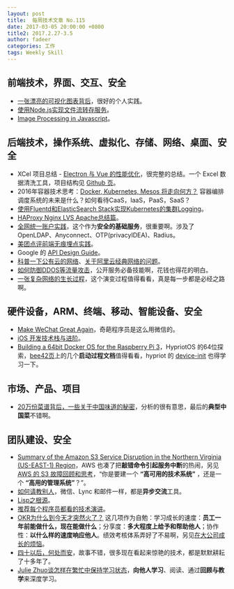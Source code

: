 ```yaml
---
layout: post
title:  每周技术文章 No.115
date: 2017-03-05 20:00:00 +0800
title2: 2017.2.27-3.5
author: fadeer
categories: 工作
tags: Weekly Skill
---
```


前端技术，界面、交互、安全
----
* [一张漂亮的可视化图表背后](http://icodeit.org/2017/03/visualise-the-data-around-you/)，很好的个人实践。
* [使用Node.js实现文件流转存服务](https://zhuanlan.zhihu.com/p/25367269)。
* [Image Processing in Javascript](http://blog.webkid.io/image-processing-in-javascript/)。

后端技术，操作系统、虚拟化、存储、网络、桌面、安全
----
* XCel 项目总结 - [Electron 与 Vue 的性能优化](https://aotu.io/notes/2016/11/15/xcel/)，很完整的总结。一个 Excel 数据清洗工具，项目结构见 [Github 页](https://github.com/o2team/xcel)。
* 2016年容器技术思考：[Docker, Kubernetes, Mesos 将走向何方？](http://weibo.com/ttarticle/p/show?id=2309404079682852119503) 容器编排调度系统的未来是什么？如何看待CaaS，IaaS，PaaS，SaaS？
* [使用Fluentd和ElasticSearch Stack实现Kubernetes的集群Logging](http://tonybai.com/2017/03/03/implement-kubernetes-cluster-level-logging-with-fluentd-and-elasticsearch-stack)。
* [HAProxy Nginx LVS Apache总结篇](http://renzhiyuan.blog.51cto.com/10433137/1902287)。
* [全网统一账户实践](http://jaseywang.me/2017/03/04/%E5%85%A8%E7%BD%91%E7%BB%9F%E4%B8%80%E8%B4%A6%E6%88%B7%E5%AE%9E%E8%B7%B5/)，这个作为**安全的基础服务**，很重要啊。涉及了OpenLDAP、Anyconnect、OTP(privacyIDEA)、Radius。
* [美团点评前端无痕埋点实践](http://tech.meituan.com/mt-mobile-analytics-practice.html)。
* Google 的 [API Design Guide](https://cloud.google.com/apis/design/)。
* [科普一下公有云的网络](http://weibo.com/ttarticle/p/show?id=2309404079443999097225)、[关于阿里云经典网络的问题](http://weibo.com/ttarticle/p/show?id=2309404079841686247162)。
* [如何防御DDOS等流量攻击](http://dl528888.blog.51cto.com/2382721/1902274)，公开服务必备技能啊，花钱也得花的明白。
* [一张复杂网络的生长过程](http://jaseywang.me/2017/02/27/%E4%B8%80%E5%BC%A0%E5%A4%8D%E6%9D%82%E7%BD%91%E7%BB%9C%E7%9A%84%E7%94%9F%E9%95%BF%E8%BF%87%E7%A8%8B/)，这个演变过程值得看看，真是每一步都是必经之路啊。

硬件设备，ARM、终端、移动、智能设备、安全
----
<!--preview-end-->
* [Make WeChat Great Again](http://yulingtianxia.com/blog/2017/02/28/Make-WeChat-Great-Again/)，奇葩程序员是这么用微信的。
* [iOS 开发技术栈与进阶](http://blog.cnbang.net/tech/3354/)。
* [Building a 64bit Docker OS for the Raspberry Pi 3](https://blog.hypriot.com/post/building-a-64bit-docker-os-for-rpi3/)，HypriotOS 的64位探索，[bee42页](https://github.com/bee42/workshop-raspberrypi-64bit-os)上的几个**启动过程文档**值得看看，hypriot 的 [device-init](https://github.com/hypriot/device-init) 也得学习一下。

市场、产品、项目
----
* [20万份菜谱背后，一些关于中国味道的秘密](http://www.wdk.pw/1245.html)，分析的很有意思，最后的**典型中国菜**不错啊。

团队建设、安全
----
* [Summary of the Amazon S3 Service Disruption in the Northern Virginia (US-EAST-1) Region](https://aws.amazon.com/cn/message/41926)，AWS 也凑了把**敲错命令引起服务中断**的热闹，另见 [AWS 的 S3 故障回顾和思考](http://coolshell.cn/articles/17737.html)，“你是要建一个 **“高可用的技术系统”** ，还是一个 **“高用的管理系统”**？”。
* [如何请教别人](http://blog.devtang.com/2017/03/05/how-to-get-help/)，微信、Lync 和邮件一样，都是**异步交流**工具。
* [Lisp之根源](http://daiyuwen.freeshell.org/gb/rol/roots_of_lisp.html)。
* [推荐每个程序员都看的技术演讲](http://blog.jobbole.com/110432/)。
* [OKR为什么到今天才突然火了？](http://36kr.com/p/5065481.html) 这几项作为自勉：学习成长的速度：**员工一年前能做什么，现在能做什么**；分享度：**多大程度上给予和帮助他人**；协作性：**以什么样的速度响应他人**。绩效考核体系弄好了不易啊，另见[在大公司成长的烦恼](http://blog.jobbole.com/110436/)。
* [四十以后，何处而安](http://mrpeak.cn/blog/after-40/)，故事不错，很多现在看起来惊艳的技术，都是默默耕耘了十多年了。
* [Julie Zhuo谈怎样在繁忙中保持学习状态](http://beforweb.com/node/887)，**向他人学习**、阅读、通过**回顾与教学**来深度学习。



